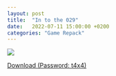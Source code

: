 ```yaml
---
layout: post
title:  "In to the 029"
date:   2022-07-11 15:00:00 +0200
categories: "Game Repack"
---
```

<img src="https://i4.imageban.ru/out/2022/07/16/9b8e3000fc2f2e55388f2c218d76f138.png"/> <br>

<a href="https://0a0bin.klowdee.host/?01e870729eed5918#GpU9Cr7fGzjjvaPsgDDhm8esMs14jesyUHkVg4V8RCcd">Download (Password: t4x4)</a> <br>
